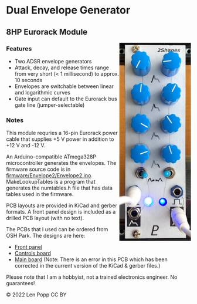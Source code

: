 # Dual Envelope Generator

## 8HP Eurorack Module

<img src="Envelope2.jpg" style="float:right">

### Features
- Two ADSR envelope generators
- Attack, decay, and release times range from very short (< 1 millisecond) to approx. 10 seconds
- Envelopes are switchable between linear and logarithmic curves
- Gate input can default to the Eurorack bus gate line (jumper-selectable)

### Notes
This module requries a 16-pin Eurorack power cable that supplies +5 V power in addition to +12 V and -12 V.

An Arduino-compatible ATmega328P microcontroller generates the envelopes. The firmware source code is in [firmware/Envelope2/Envelope2.ino](firmware/Envelope2/Envelope2.ino). MakeLookupTables is a program that generates the numtables.h file that has data tables used in the firmware.

PCB layouts are provided in KiCad and gerber formats. A front panel design is included as a drilled PCB layout (with no text).

The PCBs that I used can be ordered from OSH Park. The designs are here:
- [Front panel](https://oshpark.com/shared_projects/PnWXqRcs)
- [Controls board](https://oshpark.com/shared_projects/XBUi1v48)
- [Main board](https://oshpark.com/shared_projects/cbrPcghP) (Note: There is an error in this PCB which has been corrected in the current version of the KiCad & gerber files.)

Please note that I am a hobbyist, not a trained electronics engineer. No guarantees!

© 2022 Len Popp CC BY